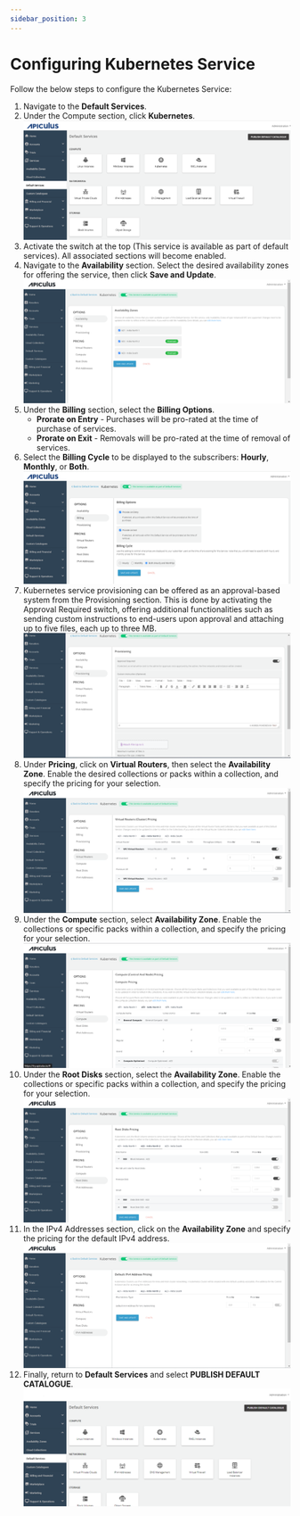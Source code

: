 ```yaml
---
sidebar_position: 3
---
```

# Configuring Kubernetes Service

Follow the below steps to configure the Kubernetes Service:

1. Navigate to the **Default Services**.
2. Under the Compute section, click **Kubernetes**.![Configuring Kubernetes Instances](img/DefaultServices.png)
3. Activate the switch at the top (This service is available as part of default services). All associated sections will become enabled.
4. Navigate to the **Availability** section. Select the desired availability zones for offering the service, then click **Save and Update**.
	![Configuring Kubernetes Service](img/Kubernetes2.png)
5. Under the **Billing** section, select the **Billing Options**.
	- **Prorate on Entry** - Purchases will be pro-rated at the time of purchase of services.
	- **Prorate on Exit** - Removals will be pro-rated at the time of removal of services.
6. Select the **Billing Cycle** to be displayed to the subscribers: **Hourly**, **Monthly**, or **Both**.
	![Configuring Kubernetes Service](img/Kubernetes3.png)
7. Kubernetes service provisioning can be offered as an approval-based system from the Provisioning section. This is done by activating the Approval Required switch, offering additional functionalities such as sending custom instructions to end-users upon approval and attaching up to five files, each up to three MB.
	![Configuring Kubernetes Service](img/Kubernetes4.png)
1. Under **Pricing**, click on **Virtual Routers**, then select the **Availability Zone**. Enable the desired collections or packs within a collection, and specify the pricing for your selection.
	![Configuring Kubernetes Service](img/Kubernetes5.png)
2. Under the **Compute** section, select **Availability Zone**. Enable the collections or specific packs within a collection, and specify the pricing for your selection.
	![Configuring Kubernetes Service](img/Kubernetes6.png)
3. Under the **Root Disks** section, select the **Availability Zone**. Enable the collections or specific packs within a collection, and specify the pricing for your selection.
	![Configuring Kubernetes Service](img/Kubernetes7.png)
4. In the IPv4 Addresses section, click on the **Availability Zone** and specify the pricing for the default IPv4 address.
	![Configuring Kubernetes Service](img/Kubernetes8.png)
5. Finally, return to **Default Services** and select **PUBLISH DEFAULT CATALOGUE**.
	![Configuring Kubernetes Instances](img/rhel.png)




